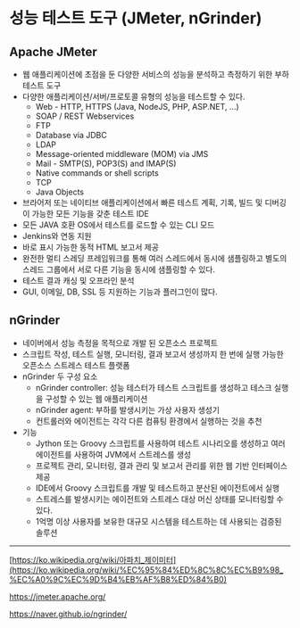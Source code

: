 # 성능 테스트 도구 (JMeter, nGrinder)
## Apache JMeter

- 웹 애플리케이션에 초점을 둔 다양한 서비스의 성능을 분석하고 측정하기 위한 부하 테스트 도구
- 다양한 애플리케이션/서버/프로토콜 유형의 성능을 테스트할 수 있다.
    - Web - HTTP, HTTPS (Java, NodeJS, PHP, ASP.NET, …)
    - SOAP / REST Webservices
    - FTP
    - Database via JDBC
    - LDAP
    - Message-oriented middleware (MOM) via JMS
    - Mail - SMTP(S), POP3(S) and IMAP(S)
    - Native commands or shell scripts
    - TCP
    - Java Objects
- 브라어저 또는 네이티브 애플리케이션에서 빠른 테스트 계획, 기록, 빌드 및 디버깅이 가능한 모든 기능을 갖춘 테스트 IDE
- 모든 JAVA 호환 OS에서 테스트를 로드할 수 있는 CLI 모드
- Jenkins와 연동 지원
- 바로 표시 가능한 동적 HTML 보고서 제공
- 완전한 멀티 스레딩 프레임워크를 통해 여러 스레드에서 동시에 샘플링하고 별도의 스레드 그룹에서 서로 다른 기능을 동시에 샘플링할 수 있다.
- 테스트 결과 캐싱 및 오프라인 분석
- GUI, 이메일, DB, SSL 등 지원하는 기능과 플러그인이 많다.

## nGrinder

- 네이버에서 성능 측정을 목적으로 개발 된 오픈소스 프로젝트
- 스크립트 작성, 테스트 실행, 모니터링, 결과 보고서 생성까지 한 번에 실행 가능한 오픈소스 스트레스 테스트 플랫폼
- nGrinder 두 구성 요소
    - nGrinder controller: 성능 테스터가 테스트 스크립트를 생성하고 테스크 실행을 구성할 수 있는 웹 애플리케이션
    - nGrinder agent: 부하를 발생시키는 가상 사용자 생성기
    - 컨트롤러와 에이전트는 각각 다른 컴퓨팅 환경에서 실행하는 것을 추천
- 기능
    - Jython 또는 Groovy 스크립트를 사용하여 테스트 시나리오를 생성하고 여러 에이전트를 사용하여 JVM에서 스트레스를 생성
    - 프로젝트 관리, 모니터링, 결과 관리 및 보고서 관리를 위한 웹 기반 인터페이스 제공
    - IDE에서 Groovy 스크립트를 개발 및 테스트하고 분산된 에이전트에서 실행
    - 스트레스를 발생시키는 에이전트와 스트레스 대상 머신 상태를 모니터링할 수 있다.
    - 1억명 이상 사용자를 보유한 대규모 시스템을 테스트하는 데 사용되는 검증된 솔루션

---

[https://ko.wikipedia.org/wiki/아파치_제이미터](https://ko.wikipedia.org/wiki/%EC%95%84%ED%8C%8C%EC%B9%98_%EC%A0%9C%EC%9D%B4%EB%AF%B8%ED%84%B0)

https://jmeter.apache.org/

https://naver.github.io/ngrinder/
